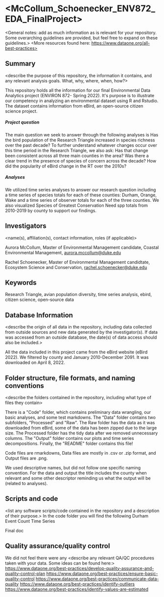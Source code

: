   # <McCollum_Schoenecker_ENV872_EDA_FinalProject>

<General notes: add as much information as is relevant for your repository. Some overarching guidelines are provided, but feel free to expand on these guidelines.>
<More resources found here: https://www.dataone.org/all-best-practices>
<Delete the text inside the brackets when formatting your file.>

## Summary

<describe the purpose of this repository, the information it contains, and any relevant analysis goals. What, why, where, when, how?>

This repository holds all the information for our final Environmental Data Analytics project (ENVIRON 872- Spring 2022). It's purpose is to illustrate our competency in analyzing an environmental dataset using R and Rstudio. The dataset contains information from eBird, an open-source citizen science project.

##### Project question
  The main question we seek to answer through the following analyses is Has the bird population of the Research Triangle increased in species richness over the past decade? To further understand whatever changes occur over this time period in the Research Triangle, we also ask: Has that change been consistent across all three main counties in the area? Was there a clear trend in the presence of species of concern across the decade? How did the popularity of eBird change in the RT over the 2010s? 
  
##### Analyses
  We utilized time series analyses to answer our research question including a time series of species totals for each of these counties: Durham, Orange, Wake and a time series of observer totals for each of the three counties. We also visualized Species of Greatest Conservation Need spp totals from 2010-2019 by county to support our findings. 
  
## Investigators
<name(s), affiliation(s), contact information, roles (if applicable)>

Aurora McCollum, Master of Environmental Management candidate, Coastal Environmental Management, <aurora.mccollum@duke.edu>

Rachel Schoenecker, Master of Environmental Management candidtate, Ecosystem Science and Conservation, <rachel.schoenecker@duke.edu>

## Keywords
<add relevant keywords here>

Research Triangle, avian population diversity, time series analysis, ebird, citizen science, open-source data 

## Database Information

<describe the origin of all data in the repository, including data collected from outside sources and new data generated by the investigator(s). If data was accessed from an outside database, the date(s) of data access should also be included.>

All the data included in this project came from the eBird website (eBird 2022). We filtered by county and January 2010-December 2091. It was downloaded on April 8, 2022. 

## Folder structure, file formats, and naming conventions 

<describe the folders contained in the repository, including what type of files they contain>

There is a "Code" folder, which contains preliminary data wrangling, our basic analyses, and some test markdowns. The "Data" folder contains two subfolders, "Processed" and "Raw". The Raw folder has the data as it was downloaded from eBird, some of the data has been zipped due to the large size. The Processed folder has the tidy data after we removed unnecessary columns. The "Output" folder contains our plots and time series decompositions. Finally, the "README" folder contains this file! 

<describe the formats of files for the various purposes contained in the repository>

Code files are rmarkdowns, Data files are mostly in .csv or .zip format, and Output files are .png. 

<describe your file naming conventions>

We used descriptive names, but did not follow one specific naming convention. For the data and output the title includes the county when relevant and some other descriptor reminding us what the output will be (related to analyses). 


## Scripts and code

<list any software scripts/code contained in the repository and a description of their purpose.>
In the code folder you will find the following 
Durham Event Count Time Series

Final doc



## Quality assurance/quality control

We did not feel there were any 
<describe any relevant QA/QC procedures taken with your data. Some ideas can be found here:>
<https://www.dataone.org/best-practices/develop-quality-assurance-and-quality-control-plan>
<https://www.dataone.org/best-practices/ensure-basic-quality-control>
<https://www.dataone.org/best-practices/communicate-data-quality>
<https://www.dataone.org/best-practices/identify-outliers>
<https://www.dataone.org/best-practices/identify-values-are-estimated>
